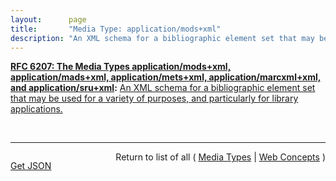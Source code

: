 ```yaml
---
layout:      page
title:       "Media Type: application/mods+xml"
description: "An XML schema for a bibliographic element set that may be used for a variety of purposes, and particularly for library applications."
---
```


**[RFC 6207: The Media Types application/mods+xml, application/mads+xml, application/mets+xml, application/marcxml+xml, and application/sru+xml](/specs/IETF/RFC/6207 "This document specifies media types for the following formats: MODS (Metadata Object Description Schema), MADS (Metadata Authority Description Schema), METS (Metadata Encoding and Transmission Standard), MARCXML (MARC21 XML Schema), and the SRU (Search/Retrieve via URL Response Format) protocol response XML schema. These are all XML schemas providing representations of various forms of information including metadata and search results."):** [An XML schema for a bibliographic element set that may be used for a variety of purposes, and particularly for library applications.](http://tools.ietf.org/html/rfc6207#section-2 "Read documentation for Media Type &#34;application/mods+xml&#34;")

<br/>
<hr/>

<p style="float : left"><a href="application/mods+xml.json" title="Get JSON representing this particular Web Concept">Get JSON</a></p>
<p style="text-align: right">Return to list of all ( <a href="../media-types">Media Types</a> | <a href="../">Web Concepts</a> )</p>
